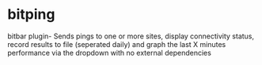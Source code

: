 # bitping
bitbar plugin- Sends pings to one or more sites, display connectivity status, record results to file (seperated daily) and graph the last X minutes performance via the dropdown with no external dependencies
